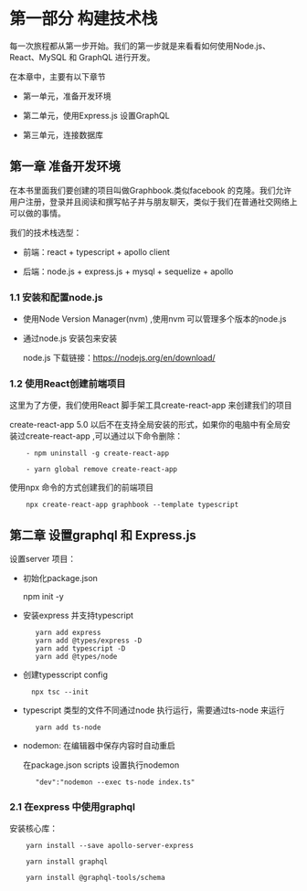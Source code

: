 # 第一部分 构建技术栈

  每一次旅程都从第一步开始。我们的第一步就是来看看如何使用Node.js、React、MySQL 和 GraphQL 进行开发。

  在本章中，主要有以下章节

  + 第一单元，准备开发环境

  + 第二单元，使用Express.js 设置GraphQL

  + 第三单元，连接数据库

## 第一章  准备开发环境

   在本书里面我们要创建的项目叫做Graphbook.类似facebook 的克隆。我们允许用户注册，登录并且阅读和撰写帖子并与朋友聊天，类似于我们在普通社交网络上可以做的事情。

   我们的技术栈选型：

   + 前端：react + typescript + apollo client

   + 后端：node.js + express.js + mysql + sequelize + apollo

   ### 1.1 安装和配置node.js 

   + 使用Node Version Manager(nvm) ,使用nvm 可以管理多个版本的node.js

   + 通过node.js 安装包来安装

     node.js 下载链接：https://nodejs.org/en/download/

### 1.2 使用React创建前端项目

   这里为了方便，我们使用React 脚手架工具create-react-app 来创建我们的项目

   create-react-app 5.0 以后不在支持全局安装的形式，如果你的电脑中有全局安装过create-react-app ,可以通过以下命令删除：

        - npm uninstall -g create-react-app

        - yarn global remove create-react-app 

   使用npx 命令的方式创建我们的前端项目

        npx create-react-app graphbook --template typescript

## 第二章 设置graphql 和 Express.js

   设置server 项目：

   + 初始化package.json

        npm init -y

   + 安装express 并支持typescript

            yarn add express
            yarn add @types/express -D
            yarn add typescript -D
            yarn add @types/node

   + 创建typesscript config

           npx tsc --init
    
   + typescript 类型的文件不同通过node 执行运行，需要通过ts-node 来运行

            yarn add ts-node

   + nodemon: 在编辑器中保存内容时自动重启

        在package.json scripts 设置执行nodemon

            "dev":"nodemon --exec ts-node index.ts"
    
   ### 2.1 在express 中使用graphql

   安装核心库：

        yarn install --save apollo-server-express

        yarn install graphql

        yarn install @graphql-tools/schema


